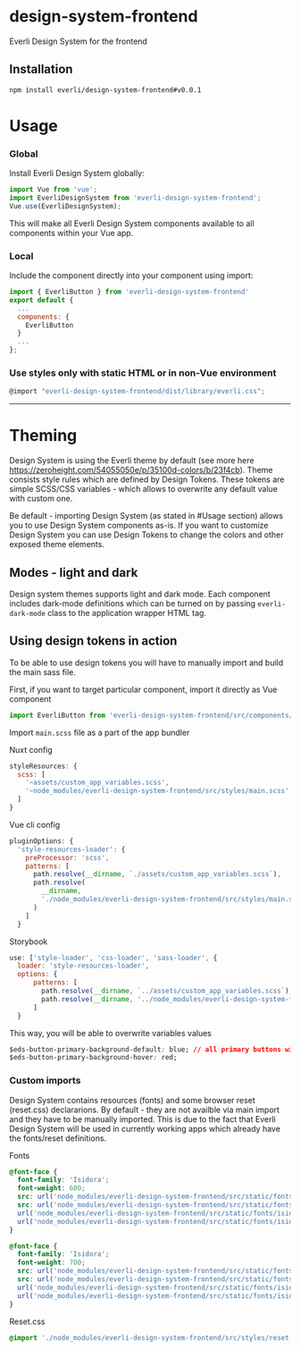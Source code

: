 # design-system-frontend
Everli Design System for the frontend

## Installation

``` bash
npm install everli/design-system-frontend#v0.0.1
```

# Usage

### Global

Install Everli Design System globally:

``` js
import Vue from 'vue';
import EverliDesignSystem from 'everli-design-system-frontend';
Vue.use(EverliDesignSystem);
```
This will make all Everli Design System components available to all components within your Vue app.

### Local

Include the component directly into your component using import:

``` js
import { EverliButton } from 'everli-design-system-frontend'
export default {
  ...
  components: {
    EverliButton
  }
  ...
};
```
### Use styles only with static HTML or in non-Vue environment

``` js
@import "everli-design-system-frontend/dist/library/everli.css";
```

---
# Theming

Design System is using the Everli theme by default (see more here https://zeroheight.com/54055050e/p/35100d-colors/b/23f4cb). Theme consists style rules which are defined by Design Tokens. These tokens are simple SCSS/CSS variables - which allows to overwrite any default value with custom one. 

Be default - importing Design System (as stated in #Usage section) allows you to use Design System components as-is. If you want to customize Design System you can use Design Tokens to change the colors and other exposed theme elements. 

## Modes - light and dark
Design system themes supports light and dark mode. Each component includes dark-mode definitions which can be turned on by passing `everli-dark-mode` class to the application wrapper HTML tag. 

## Using design tokens in action
To be able to use design tokens you will have to manually import and build the main sass file.

First, if you want to target particular component, import it directly as Vue component 
```js
import EverliButton from 'everli-design-system-frontend/src/components/Button/Button'
```

Import `main.scss` file as a part of the app bundler

Nuxt config
```js
styleResources: {
  scss: [
    '~assets/custom_app_variables.scss',
    '~node_modules/everli-design-system-frontend/src/styles/main.scss'
  ]
}
```

Vue cli config
```js
pluginOptions: {
  'style-resources-loader': {
    preProcessor: 'scss',
    patterns: [
      path.resolve(__dirname, `./assets/custom_app_variables.scss`),
      path.resolve(
        __dirname,
        './node_modules/everli-design-system-frontend/src/styles/main.scss'
      )
    ]
  }
```

Storybook
```js
use: ['style-loader', 'css-loader', 'sass-loader', {
  loader: 'style-resources-loader',
  options: {
      patterns: [
        path.resolve(__dirname, `../assets/custom_app_variables.scss`),
        path.resolve(__dirname, '../node_modules/everli-design-system-frontend/src/styles/main.scss')
      ]
  }
```

This way, you will be able to overwrite variables values
```css
$eds-button-primary-background-default: blue; // all primary buttons will now how blue background color
$eds-button-primary-background-hover: red;
```

### Custom imports

Design System contains resources (fonts) and some browser reset (reset.css) declararions. By default - they are not availble via main import and they have to be manually imported. This is due to the fact that Everli Design System will be used in currently working apps which already have the fonts/reset definitions.

Fonts

```css
@font-face {
  font-family: 'Isidora';
  font-weight: 600;
  src: url('node_modules/everli-design-system-frontend/src/static/fonts/isidora/isidora-soft-semibold.eot'); /* IE9 Compat Modes */
  src: url('node_modules/everli-design-system-frontend/src/static/fonts/isidora/isidora-soft-semibold.eot?#iefix') format('embedded-opentype'), /* IE6-IE8 */
  url('node_modules/everli-design-system-frontend/src/static/fonts/isidora/isidora-soft-semibold.woff2') format('woff2'), /* Super Modern Browsers */
  url('node_modules/everli-design-system-frontend/src/static/fonts/isidora/isidora-soft-semibold.woff') format('woff') /* Pretty Modern Browsers */
}

@font-face {
  font-family: 'Isidora';
  font-weight: 700;
  src: url('node_modules/everli-design-system-frontend/src/static/fonts/isidora/isidora-soft-bold.eot'); /* IE9 Compat Modes */
  src: url('node_modules/everli-design-system-frontend/src/static/fonts/isidora/isidora-soft-bold.eot?#iefix') format('embedded-opentype'), /* IE6-IE8 */
  url('node_modules/everli-design-system-frontend/src/static/fonts/isidora/isidora-soft-bold.woff2') format('woff2'), /* Super Modern Browsers */
  url('node_modules/everli-design-system-frontend/src/static/fonts/isidora/isidora-soft-bold.woff') format('woff') /* Pretty Modern Browsers */
}
```

Reset.css

```css
@import './node_modules/everli-design-system-frontend/src/styles/reset.scss'
```
